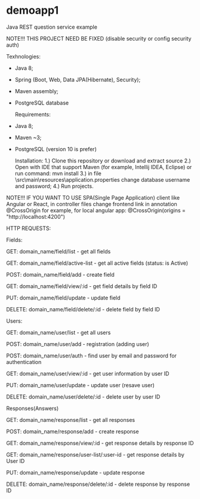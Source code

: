 # demoapp1
Java REST question service example

NOTE!!! THIS PROJECT NEED BE FIXED (disable security or config security auth)

  Texhnologies:
- Java 8;
- Spring (Boot, Web, Data JPA(Hibernate), Security);
- Maven assembly;
- PostgreSQL database

  Requirements:
- Java 8;
- Maven ~3;
- PostgreSQL (version 10 is prefer)

  Installation:
1.) Clone this repository or download and extract source
2.) Open with IDE that support Maven (for example, Intellij IDEA, Eclipse) or run command: mvn install
3.) in file \src\main\resources\application.properties change database username and password;
4.) Run projects.

NOTE!!!
IF YOU WANT TO USE SPA(Single Page Application) client like Angular or React,
in controller files change frontend link in annotation @CrossOrigin
for example, for local angular app: @CrossOrigin(origins = "http://localhost:4200")


  HTTP REQUESTS:
  
  Fields:

GET: domain_name/field/list  - get all fields

GET: domain_name/field/active-list  - get all active fields (status: is Active)

POST: domain_name/field/add  - create field

GET: domain_name/field/view/:id  - get field details by field ID

PUT: domain_name/field/update - update field

DELETE: domain_name/field/delete/:id  - delete field by field ID


  Users:

GET: domain_name/user/list  - get all users

POST: domain_name/user/add  - registration (adding user)

POST: domain_name/user/auth  - find user by email and password for authentication

GET: domain_name/user/view/:id  - get user information by user ID

PUT: domain_name/user/update - update user (resave user)

DELETE: domain_name/user/delete/:id  - delete user by user ID


  Responses(Answers)
  
GET: domain_name/response/list  - get all responses

POST: domain_name/response/add  - create response

GET: domain_name/response/view/:id  - get response details by response ID

GET: domain_name/response/user-list/:user-id  - get response details by User ID

PUT: domain_name/response/update - update response

DELETE: domain_name/response/delete/:id  - delete response by response ID
